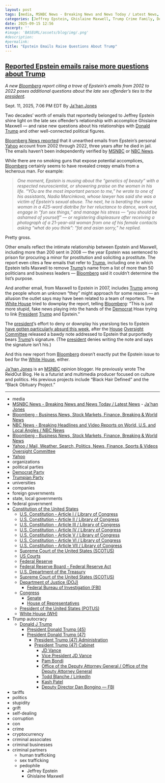 ```yaml
---
layout: post
tags: [media, MSNBC News - Breaking News and News Today / Latest News,  Ja’han Jones, Bloomberg - Business News Stock Markets Finance Breaking & World News, NBC News - Breaking Headlines and Video Reports on World U.S. and Local Angles / NBC News, Bloomberg - Business News Stock Markets Finance Breaking & World News, Yahoo / Mail Weather Search Politics News Finance Sports & Videos, Oversight Committee, Yahoo, organizations, political parties, Democrat Party, Trumpian Party, universities, companies, foreign governments, state local governments, federal government, Constitution of the United States, U.S. Constitution - Article I / Library of Congress, U.S. Constitution - Article II / Library of Congress, U.S. Constitution - Article III / Library of Congress, U.S. Constitution - Article IV / Library of Congress, U.S. Constitution - Article V / Library of Congress, U.S. Constitution - Article VI / Library of Congress, U.S. Constitution - Article VII / Library of Congress, Supreme Court of the United States (SCOTUS), US Courts, Federal Reserve, Federal Reserve Board - Federal Reserve Act, U.S. Department of the Treasury, Supreme Court of the United States (SCOTUS), Department of Justice (DOJ), Federal Bureau of Investigation (FBI), Congress, Senate, House of Representatives, President of the United States (POTUS), White House (WH), Trump autocracy, Donald J Trump, President Donald Trump (45), President Donald Trump (47), President Trump (47) Administration, President Trump (47) Cabinet, JD Vance, Vice President JD Vance, Pam Bondi, Office of the Deputy Attorney General / Office of the Deputy Attorney General, Todd Blanche / LinkedIn, Kash Patel, Deputy Director Dan Bongino — FBI, tariffs, politics, stupidity, grift, self-dealing, corruption, con, crime, cryptocurrency, criminal associates, criminal businesses, criminal partners, human trafficking, sex trafficking, pedophile, Jeffrey Epstein, Ghislaine Maxwell]
categories: [Jeffrey Epstein, Ghislaine Maxwell, Trump Crime Family, Donald Trump]
date: 2025-09-15 12:56
excerpt: ''
#image: 'BASEURL/assets/blog/img/.png'
#description:
#permalink:
title: "Epstein Emails Raise Questions About Trump"
---
```


## [Reported Epstein emails raise more questions about Trump](https://www.msnbc.com/top-stories/latest/epstein-trump-emails-maxwell-bloomberg-report-rcna230711)

*A new [Bloomberg](https://www.bloomberg.com/) report citing a trove of Epstein’s emails from 2002 to 2022 poses additional questions about the late sex offender’s ties to the [president](https://www.whitehouse.gov/).*

Sept. 11, 2025, 7:06 PM EDT
By [Ja'han Jones](https://www.msnbc.com/author/jahan-jones-ncpn371241)

Two decades’ worth of emails that reportedly belonged to Jeffrey Epstein shine light on the late sex offender’s relationship with accomplice Ghislaine Maxwell — and raise new questions about his relationships with [Donald Trump](https://www.donaldjtrump.com/) and other well-connected political figures.

[Bloomberg News reported](https://www.bloomberg.com/features/2025-jeffrey-epstein-emails-ghislaine-maxwell/) that it unearthed emails from Epstein’s personal [Yahoo](https://www.yahoo.com/) account from 2002 through 2022, three years after he died in jail. The emails haven’t been independently verified by [MSNBC](https://www.msnbc.com/) or [NBC News](https://www.nbcnews.com/).

While there are no smoking guns that expose potential accomplices, [Bloomberg](https://www.bloomberg.com/) certainly seems to have revealed creepy emails from a lecherous man. For example:

> *One moment, Epstein is musing about the “genetics of beauty” with a respected neuroscientist, or showering praise on the women in his life. “YOu are the most important person to me,” he wrote to one of his assistants, Nadia Marcinkova, whose lawyer has said she was a victim of Epstein’s sexual abuse. The next, he is berating the same woman in a 425-word diatribe for her reluctance to dance, work out, engage in “fun sex things,” and manage his stress — “you should be ashamed of yourself” — or registering displeasure after receiving a photograph of a 21-year-old woman from one of his female contacts asking “what do you think”: “fat and asian sorry,” he replied.*

Pretty gross.

Other emails reflect the intimate relationship between Epstein and Maxwell, including more than 200 sent in 2008 — the year Epstein was sentenced to prison for procuring a minor for prostitution and soliciting a prostitute. The report even cites a few emails that refer to [Trump](https://www.donaldjtrump.com/), including one in which Epstein tells Maxwell to remove [Trump](https://www.donaldjtrump.com/)’s name from a list of more than 50 politicians and business leaders — [Bloomberg](https://www.bloomberg.com/) said it couldn’t determine the list’s purpose.

And another email, from Maxwell to Epstein in 2007, includes [Trump](https://www.donaldjtrump.com/) among the people whom an unknown “they” might approach for some reason — an allusion the outlet says may have been related to a team of reporters. The [White House](https://www.whitehouse.gov/) tried to downplay the report, telling [Bloomberg](https://www.bloomberg.com/): “This is just more stupid, fake news playing into the hands of the [Democrat](https://www.democrats.org/) Hoax trying to link [President](https://www.whitehouse.gov/) [Trump](https://www.donaldjtrump.com/) and Epstein.”

The [president](https://www.whitehouse.gov/)’s effort to deny or downplay his yearslong ties to Epstein [have gotten particularly absurd this week](https://www.msnbc.com/rachel-maddow-show/maddowblog/white-house-jeffrey-epstein-birthday-book-donald-trump-rcna230024), after the [House](https://www.house.gov/) [Oversight Committee](https://oversight.house.gov/) released a bawdy note addressed to Epstein that purportedly bears [Trump](https://www.donaldjtrump.com/)’s signature. (The [president](https://www.whitehouse.gov/) denies writing the note and says the signature isn’t his.)

And this new report from [Bloomberg](https://www.bloomberg.com/) doesn’t exactly put the Epstein issue to bed for the [White House](https://www.whitehouse.gov/), either.

[Ja'han Jones](https://www.msnbc.com/author/jahan-jones-ncpn371241) is an [MSNBC](https://www.msnbc.com/) opinion blogger. He previously wrote The ReidOut Blog. He is a futurist and multimedia producer focused on culture and politics. His previous projects include “Black Hair Defined” and the “Black Obituary Project.”

----
- media
- [MSNBC News - Breaking News and News Today / Latest News](https://www.msnbc.com/)
        - [Ja'han Jones](https://www.msnbc.com/author/jahan-jones-ncpn371241)
- [Bloomberg - Business News, Stock Markets, Finance, Breaking & World News](https://www.bloomberg.com/)
- [NBC News - Breaking Headlines and Video Reports on World, U.S. and Local Angles / NBC News](https://www.nbcnews.com/)
- [Bloomberg - Business News, Stock Markets, Finance, Breaking & World News](https://www.bloomberg.com/)
- [Yahoo / Mail, Weather, Search, Politics, News, Finance, Sports & Videos](https://www.yahoo.com/)
[Oversight Committee](https://oversight.house.gov/)
- [Yahoo](https://www.yahoo.com/)
- organizations
- political parties
- [Democrat Party](https://www.democrats.org/)
- [Trumpian Party](https://www.gop.com/)
- universities
- companies
- foreign governments
- state, local governments 
- federal government
- [Constitution of the United States](https://constitution.congress.gov/constitution/)
    - [U.S. Constitution - Article I / Library of Congress](https://constitution.congress.gov/constitution/article-1/)
    - [U.S. Constitution - Article II / Library of Congress](https://constitution.congress.gov/constitution/article-2/)
    - [U.S. Constitution - Article III / Library of Congress](https://constitution.congress.gov/constitution/article-3/)
    - [U.S. Constitution - Article IV / Library of Congress](https://constitution.congress.gov/constitution/article-4/)
    - [U.S. Constitution - Article V / Library of Congress](https://constitution.congress.gov/constitution/article-5/)
    - [U.S. Constitution - Article VI / Library of Congress](https://constitution.congress.gov/constitution/article-6/)
    - [U.S. Constitution - Article VII / Library of Congress](https://constitution.congress.gov/constitution/article-7/)
    - [Supreme Court of the United States (SCOTUS)](https://www.supremecourt.gov/)
    - [US Courts](https://www.uscourts.gov/)
    - [Federal Reserve](https;//www.federalreserve.gov/)
    - [Federal Reserve Board - Federal Reserve Act](https://www.federalreserve.gov/aboutthefed/fract.htm)
    - [U.S. Department of the Treasury](https://home.treasury.gov/)
    - [Supreme Court of the United States (SCOTUS)](https://www.supremecourt.gov/)
    - [Department of Justice (DOJ)](https://www.justice.gov/)
        - [Federal Bureau of Investigation (FBI)](https://www.fbi.gov/)
    - [Congress](https://www.congress.gov/)
        - [Senate](https://www.senate.gov/)
        - [House of Representatives](https://www.house.gov/)
     - [President of the United States (POTUS)](https://www.whitehouse.gov/)
    - [White House (WH)](https://www.whitehouse.gov/)
- Trump autocracy 
    - [Donald J Trump](https://www.donaldjtrump.com/)
        - [President Donald Trump (45)](https://trumpwhitehouse.archives.gov/)
        - [President Donald Trump (47)](https://www.whitehouse.gov/administration/donald-j-trump/)
            - [President Trump (47) Administration](https://www.whitehouse.gov/administration/)
            - [President Trump (47) Cabinet](https://www.whitehouse.gov/administration/the-cabinet/)
                - [JD Vance](https://www.linkedin.com/in/jd-vance-770a9047/)
                - [Vice President JD Vance](https://www.whitehouse.gov/administration/jd-vance/)
                - [Pam Bondi](https://www.justice.gov/ag/staff-profile/meet-attorney-general)
                - [Office of the Deputy Attorney General / Office of the Deputy Attorney General](https://www.justice.gov/dag)
                - [Todd Blanche / LinkedIn](https://www.linkedin.com/in/toddblanche/)
                - [Kash Patel](https://www.fbi.gov/about/leadership-and-structure/director-patel)
                - [Deputy Director Dan Bongino — FBI](https://www.fbi.gov/about/leadership-and-structure/deputy-director-dan-bongino)
- tariffs
- politics
- stupidity
- grift
- self-dealing
- corruption
- con
- crime
- cryptocurrency 
- criminal associates
- criminal businesses
- criminal partners
    - human trafficking 
    - sex trafficking 
    - pedophile 
        - Jeffrey Epstein 
        - Ghislaine Maxwell
